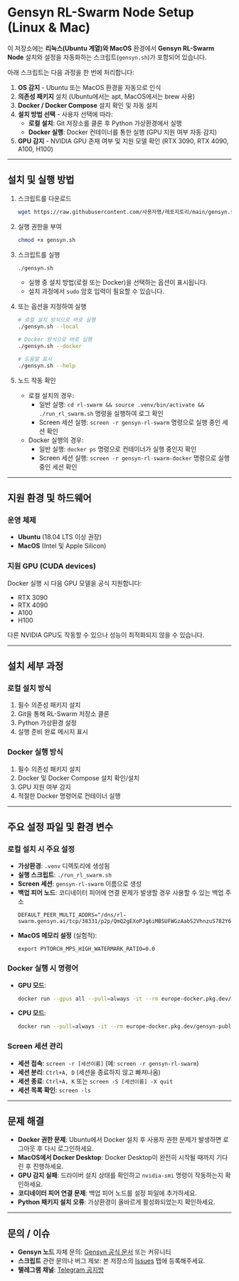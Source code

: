 # Gensyn RL-Swarm Node Setup (Linux & Mac)

이 저장소에는 **리눅스(Ubuntu 계열)와 MacOS** 환경에서 **Gensyn RL-Swarm Node** 설치와 설정을 자동화하는 스크립트(`gensyn.sh`)가 포함되어 있습니다.

아래 스크립트는 다음 과정을 한 번에 처리합니다:

1. **OS 감지** - Ubuntu 또는 MacOS 환경을 자동으로 인식
2. **의존성 패키지** 설치 (Ubuntu에서는 apt, MacOS에서는 brew 사용)
3. **Docker / Docker Compose** 설치 확인 및 자동 설치
4. **설치 방법 선택** - 사용자 선택에 따라:
   - **로컬 설치**: Git 저장소를 클론 후 Python 가상환경에서 실행
   - **Docker 실행**: Docker 컨테이너를 통한 실행 (GPU 지원 여부 자동 감지)
5. **GPU 감지** - NVIDIA GPU 존재 여부 및 지원 모델 확인 (RTX 3090, RTX 4090, A100, H100)

---

## 설치 및 실행 방법

1. 스크립트를 다운로드
   ```bash
   wget https://raw.githubusercontent.com/사용자명/레포지토리/main/gensyn.sh
   ```

2. 실행 권한을 부여
   ```bash
   chmod +x gensyn.sh
   ```

3. 스크립트를 실행
   ```bash
   ./gensyn.sh
   ```
   - 실행 중 설치 방법(로컬 또는 Docker)을 선택하는 옵션이 표시됩니다.
   - 설치 과정에서 `sudo` 암호 입력이 필요할 수 있습니다.

4. 또는 옵션을 지정하여 실행
   ```bash
   # 로컬 설치 방식으로 바로 실행
   ./gensyn.sh --local
   
   # Docker 방식으로 바로 실행
   ./gensyn.sh --docker
   
   # 도움말 표시
   ./gensyn.sh --help
   ```

5. 노드 작동 확인
   - 로컬 설치의 경우:
     - 일반 실행: `cd rl-swarm && source .venv/bin/activate && ./run_rl_swarm.sh` 명령을 실행하여 로그 확인
     - Screen 세션 실행: `screen -r gensyn-rl-swarm` 명령으로 실행 중인 세션 확인
   - Docker 실행의 경우:
     - 일반 실행: `docker ps` 명령으로 컨테이너가 실행 중인지 확인
     - Screen 세션 실행: `screen -r gensyn-rl-swarm-docker` 명령으로 실행 중인 세션 확인

---

## 지원 환경 및 하드웨어

### 운영 체제
- **Ubuntu** (18.04 LTS 이상 권장)
- **MacOS** (Intel 및 Apple Silicon)

### 지원 GPU (CUDA devices)
Docker 실행 시 다음 GPU 모델을 공식 지원합니다:
- RTX 3090
- RTX 4090
- A100
- H100

다른 NVIDIA GPU도 작동할 수 있으나 성능이 최적화되지 않을 수 있습니다.

---

## 설치 세부 과정

### 로컬 설치 방식
1. 필수 의존성 패키지 설치
2. Git을 통해 RL-Swarm 저장소 클론
3. Python 가상환경 설정
4. 실행 준비 완료 메시지 표시

### Docker 실행 방식
1. 필수 의존성 패키지 설치
2. Docker 및 Docker Compose 설치 확인/설치
3. GPU 지원 여부 감지
4. 적절한 Docker 명령어로 컨테이너 실행

---

## 주요 설정 파일 및 환경 변수

### 로컬 설치 시 주요 설정
- **가상환경**: `.venv` 디렉토리에 생성됨
- **실행 스크립트**: `./run_rl_swarm.sh`
- **Screen 세션**: `gensyn-rl-swarm` 이름으로 생성
- **백업 피어 노드**: 코디네이터 피어에 연결 문제가 발생할 경우 사용할 수 있는 백업 주소
  ```
  DEFAULT_PEER_MULTI_ADDRS="/dns/rl-swarm.gensyn.ai/tcp/38331/p2p/QmQ2gEXoPJg6iMBSUFWGzAabS2VhnzuS782Y637hGjfsRJ"
  ```
- **MacOS 메모리 설정** (실험적):
  ```
  export PYTORCH_MPS_HIGH_WATERMARK_RATIO=0.0
  ```

### Docker 실행 시 명령어
- **GPU 모드**:
  ```bash
  docker run --gpus all --pull=always -it --rm europe-docker.pkg.dev/gensyn-public-b7d9/public/rl-swarm:v0.0.2 ./run_hivemind_docker.sh
  ```
- **CPU 모드**:
  ```bash
  docker run --pull=always -it --rm europe-docker.pkg.dev/gensyn-public-b7d9/public/rl-swarm:v0.0.2 ./run_hivemind_docker.sh
  ```

### Screen 세션 관리
- **세션 접속**: `screen -r [세션이름]` (예: `screen -r gensyn-rl-swarm`)
- **세션 분리**: `Ctrl+A, D` (세션을 종료하지 않고 빠져나옴)
- **세션 종료**: `Ctrl+A, K` 또는 `screen -S [세션이름] -X quit`
- **세션 목록 확인**: `screen -ls`

---

## 문제 해결

- **Docker 권한 문제**: Ubuntu에서 Docker 설치 후 사용자 권한 문제가 발생하면 로그아웃 후 다시 로그인하세요.
- **MacOS에서 Docker Desktop**: Docker Desktop이 완전히 시작될 때까지 기다린 후 진행하세요.
- **GPU 감지 실패**: 드라이버 설치 상태를 확인하고 `nvidia-smi` 명령이 작동하는지 확인하세요.
- **코디네이터 피어 연결 문제**: 백업 피어 노드를 설정 파일에 추가하세요.
- **Python 패키지 설치 오류**: 가상환경이 올바르게 활성화되었는지 확인하세요.

---

## 문의 / 이슈
- **Gensyn 노드** 자체 문의: [Gensyn 공식 문서](https://gensyn.ai/docs) 또는 커뮤니티
- **스크립트** 관련 문의나 버그 제보: 본 저장소의 [Issues](../../issues) 탭에 등록해주세요.
- **텔레그램 채널**: [Telegram 공지방](https://t.me/web3_laborer)
